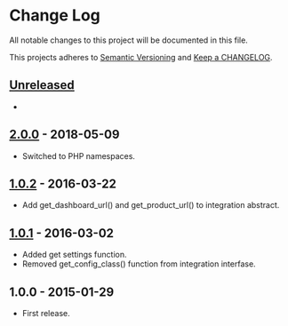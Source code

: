 # Change Log

All notable changes to this project will be documented in this file.

This projects adheres to [Semantic Versioning](http://semver.org/) and [Keep a CHANGELOG](http://keepachangelog.com/).

## [Unreleased][unreleased]
- 

## [2.0.0] - 2018-05-09
- Switched to PHP namespaces.

## [1.0.2] - 2016-03-22
- Add get_dashboard_url() and get_product_url() to integration abstract.

## [1.0.1] - 2016-03-02
- Added get settings function.
- Removed get_config_class() function from integration interfase.

## 1.0.0 - 2015-01-29
- First release.

[unreleased]: https://github.com/wp-pay-gateways/common/compare/2.0.0...HEAD
[2.0.0]: https://github.com/wp-pay-gateways/common/compare/1.0.2...2.0.0
[1.0.2]: https://github.com/wp-pay-gateways/common/compare/1.0.1...1.0.2
[1.0.1]: https://github.com/wp-pay-gateways/common/compare/1.0.0...1.0.1
